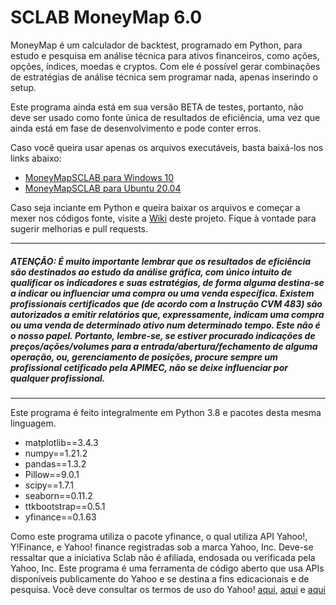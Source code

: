 # SCLAB MoneyMap 6.0

MoneyMap é um calculador de backtest, programado em Python, para estudo e pesquisa em análise técnica para ativos financeiros, como ações, opções, índices, moedas e cryptos.
Com ele é possível gerar combinações de estratégias de análise técnica sem programar nada, apenas inserindo o setup.

Este programa ainda está em sua versão BETA de testes, portanto, não deve ser usado como fonte única de resultados de eficiência, uma vez que ainda está em fase de desenvolvimento e pode conter erros. 

Caso você queira usar apenas os arquivos executáveis, basta baixá-los nos links abaixo:
* [MoneyMapSCLAB para Windows 10](https://drive.google.com/file/d/1IQobdoLuFY0hmuRhJaSLaKg8KFWz8xc9/view?usp=sharing)
* [MoneyMapSCLAB para Ubuntu 20.04](https://drive.google.com/file/d/17yKLS8MPUoofjoaUPsFFmtBVWXk3UjLa/view?usp=sharing)

Caso seja inciante em Python e queira baixar os arquivos e começar a mexer nos códigos fonte, visite a [Wiki](https://github.com/guilhermetabordaribas/MoneyMapSCLAB/wiki) deste projeto. Fique à vontade para sugerir melhorias e pull requests.

---
##### **ATENÇÃO:** É muito importante lembrar que os resultados de eficiência são destinados ao estudo da análise gráfica, com único intuito de qualificar os indicadores e suas estratégias, de forma alguma destina-se a indicar ou influenciar uma compra ou uma venda específica. Existem profissionais certificados que (de acordo com a Instrução CVM 483) são autorizados a emitir relatórios que, expressamente, indicam uma compra ou uma venda de determinado ativo num determinado tempo. Este não é o nosso papel. Portanto, lembre-se, se estiver procurado indicações de preços/ações/volumes para a entrada/abertura/fechamento de alguma operação, ou, gerenciamento de posições, procure sempre um profissional cetificado pela APIMEC, não se deixe influenciar por qualquer profissional.
---


Este programa é feito integralmente em Python 3.8 e pacotes desta mesma linguagem.
* matplotlib==3.4.3
* numpy==1.21.2
* pandas==1.3.2
* Pillow==9.0.1
* scipy==1.7.1
* seaborn==0.11.2
* ttkbootstrap==0.5.1
* yfinance==0.1.63

Como este programa utiliza o pacote yfinance, o qual utiliza API Yahoo!, Y!Finance, e Yahoo! finance registradas sob a marca Yahoo, Inc.  Deve-se ressaltar que a iniciativa Sclab não é afiliada, endosada ou verificada pela Yahoo, Inc. Este programa é uma ferramenta de código aberto que usa APIs disponíveis publicamente do Yahoo e se destina a fins edicacionais e de pesquisa.
Você deve consultar os termos de uso do Yahoo! [aqui](https://policies.yahoo.com/us/en/yahoo/terms/product-atos/apiforydn/index.htm), [aqui](https://legal.yahoo.com/us/en/yahoo/terms/otos/index.html) e [aqui](https://policies.yahoo.com/us/en/yahoo/terms/index.htm)
